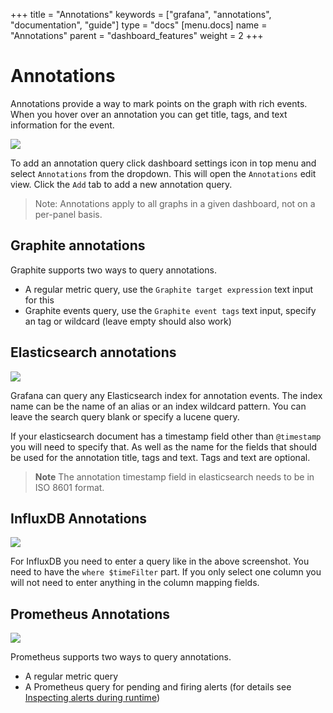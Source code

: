+++
title = "Annotations"
keywords = ["grafana", "annotations", "documentation", "guide"]
type = "docs"
[menu.docs]
name = "Annotations"
parent = "dashboard_features"
weight = 2
+++

# Annotations

Annotations provide a way to mark points on the graph with rich events. When you hover over an annotation
you can get title, tags, and text information for the event.

![](/img/docs/v1/annotated_graph1.png)

To add an annotation query click dashboard settings icon in top menu and select `Annotations` from the
dropdown. This will open the `Annotations` edit view. Click the `Add` tab to add a new annotation query.

> Note: Annotations apply to all graphs in a given dashboard, not on a per-panel basis.

## Graphite annotations

Graphite supports two ways to query annotations.

- A regular metric query, use the `Graphite target expression` text input for this
- Graphite events query, use the `Graphite event tags` text input, specify an tag or wildcard (leave empty should also work)

## Elasticsearch annotations
![](/img/docs/v2/annotations_es.png)

Grafana can query any Elasticsearch index for annotation events. The index name can be the name of an alias or an index wildcard pattern.
You can leave the search query blank or specify a lucene query.

If your elasticsearch document has a timestamp field other than `@timestamp` you will need to specify that. As well
as the name for the fields that should be used for the annotation title, tags and text. Tags and text are optional.

> **Note** The annotation timestamp field in elasticsearch needs to be in ISO 8601 format.

## InfluxDB Annotations
![](/img/docs/v2/annotations_influxdb.png)

For InfluxDB you need to enter a query like in the above screenshot. You need to have the ```where $timeFilter``` part.
If you only select one column you will not need to enter anything in the column mapping fields.

## Prometheus Annotations

![](/img/docs/v3/annotations_prom.png)

Prometheus supports two ways to query annotations.

- A regular metric query
- A Prometheus query for pending and firing alerts (for details see [Inspecting alerts during runtime](https://prometheus.io/docs/alerting/rules/#inspecting-alerts-during-runtime))
